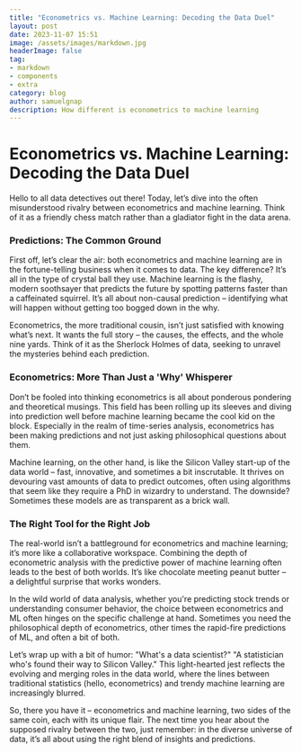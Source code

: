 ```yaml
---
title: "Econometrics vs. Machine Learning: Decoding the Data Duel"
layout: post
date: 2023-11-07 15:51
image: /assets/images/markdown.jpg
headerImage: false
tag:
- markdown
- components
- extra
category: blog
author: samuelgnap
description: How different is econometrics to machine learning
---
```

# Econometrics vs. Machine Learning: Decoding the Data Duel

Hello to all data detectives out there! Today, let’s dive into the often misunderstood rivalry between econometrics and machine learning. Think of it as a friendly chess match rather than a gladiator fight in the data arena.

### Predictions: The Common Ground

First off, let’s clear the air: both econometrics and machine learning are in the fortune-telling business when it comes to data. The key difference? It’s all in the type of crystal ball they use. Machine learning is the flashy, modern soothsayer that predicts the future by spotting patterns faster than a caffeinated squirrel. It’s all about non-causal prediction – identifying what will happen without getting too bogged down in the why.

Econometrics, the more traditional cousin, isn’t just satisfied with knowing what’s next. It wants the full story – the causes, the effects, and the whole nine yards. Think of it as the Sherlock Holmes of data, seeking to unravel the mysteries behind each prediction.

### Econometrics: More Than Just a 'Why' Whisperer

Don’t be fooled into thinking econometrics is all about ponderous pondering and theoretical musings. This field has been rolling up its sleeves and diving into prediction well before machine learning became the cool kid on the block. Especially in the realm of time-series analysis, econometrics has been making predictions and not just asking philosophical questions about them.

Machine learning, on the other hand, is like the Silicon Valley start-up of the data world – fast, innovative, and sometimes a bit inscrutable. It thrives on devouring vast amounts of data to predict outcomes, often using algorithms that seem like they require a PhD in wizardry to understand. The downside? Sometimes these models are as transparent as a brick wall.

### The Right Tool for the Right Job

The real-world isn’t a battleground for econometrics and machine learning; it’s more like a collaborative workspace. Combining the depth of econometric analysis with the predictive power of machine learning often leads to the best of both worlds. It’s like chocolate meeting peanut butter – a delightful surprise that works wonders.

In the wild world of data analysis, whether you're predicting stock trends or understanding consumer behavior, the choice between econometrics and ML often hinges on the specific challenge at hand. Sometimes you need the philosophical depth of econometrics, other times the rapid-fire predictions of ML, and often a bit of both.



Let’s wrap up with a bit of humor: "What's a data scientist?" "A statistician who's found their way to Silicon Valley." This light-hearted jest reflects the evolving and merging roles in the data world, where the lines between traditional statistics (hello, econometrics) and trendy machine learning are increasingly blurred.

So, there you have it – econometrics and machine learning, two sides of the same coin, each with its unique flair. The next time you hear about the supposed rivalry between the two, just remember: in the diverse universe of data, it’s all about using the right blend of insights and predictions.
